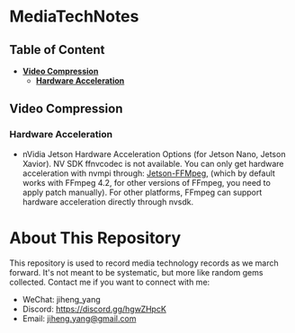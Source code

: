 # MediaTechNotes

## Table of Content
- **[Video Compression](#video_compression)**
    - **[Hardware Acceleration](#hardware-acceleration)**

## Video Compression
### Hardware Acceleration

* nVidia Jetson Hardware Acceleration Options (for Jetson Nano, Jetson Xavior). NV SDK ffnvcodec is not available. You can only get hardware acceleration with nvmpi through: <a href="https://github.com/jocover/jetson-ffmpeg">Jetson-FFMpeg</a>, (which by default works with FFmpeg 4.2, for other versions of FFmpeg, you need to apply patch manually). For other platforms, FFmpeg can support hardware acceleration directly through nvsdk.

# About This Repository

This repository is used to record media technology records as we march forward. It's not meant to be systematic, but more like random gems collected. Contact me if you want to connect with me:

* WeChat: jiheng_yang
* Discord: https://discord.gg/hgwZHpcK
* Email: jiheng.yang@gmail.com

